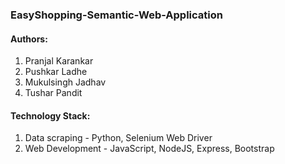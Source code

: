 ### EasyShopping-Semantic-Web-Application


#### Authors:
1. Pranjal Karankar
2. Pushkar Ladhe
3. Mukulsingh Jadhav
4. Tushar Pandit

#### Technology Stack:
1. Data scraping - Python, Selenium Web Driver
2. Web Development - JavaScript, NodeJS, Express, Bootstrap